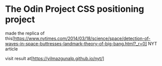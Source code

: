 # The Odin Project CSS positioning project 

made the replica of this[https://www.nytimes.com/2014/03/18/science/space/detection-of-waves-in-space-buttresses-landmark-theory-of-big-bang.html?_r=0] NYT article

visit result at[https://yilmazgunalp.github.io/nyt/]

